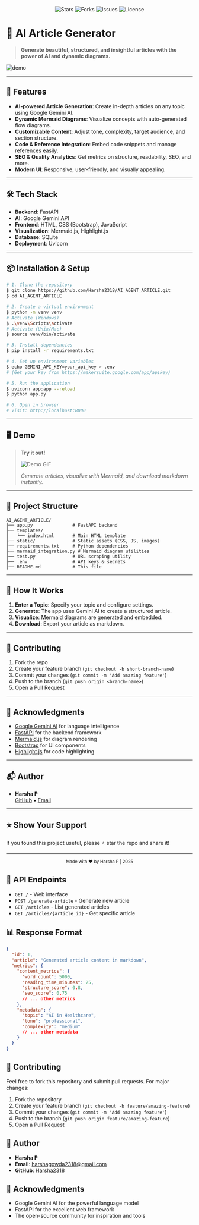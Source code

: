 <div align="center">
  <img src="https://img.shields.io/github/stars/Harsha2318/AI_AGENT_ARTICLE?style=social" alt="Stars">
  <img src="https://img.shields.io/github/forks/Harsha2318/AI_AGENT_ARTICLE?style=social" alt="Forks">
  <img src="https://img.shields.io/github/issues/Harsha2318/AI_AGENT_ARTICLE" alt="Issues">
  <img src="https://img.shields.io/github/license/Harsha2318/AI_AGENT_ARTICLE" alt="License">
</div>

# 🧠 AI Article Generator

> **Generate beautiful, structured, and insightful articles with the power of AI and dynamic diagrams.**

![demo](https://raw.githubusercontent.com/Harsha2318/AI_AGENT_ARTICLE/main/static/demo.gif)

---

## 🚀 Features

- **AI-powered Article Generation**: Create in-depth articles on any topic using Google Gemini AI.
- **Dynamic Mermaid Diagrams**: Visualize concepts with auto-generated flow diagrams.
- **Customizable Content**: Adjust tone, complexity, target audience, and section structure.
- **Code & Reference Integration**: Embed code snippets and manage references easily.
- **SEO & Quality Analytics**: Get metrics on structure, readability, SEO, and more.
- **Modern UI**: Responsive, user-friendly, and visually appealing.

---

## 🛠️ Tech Stack

- **Backend**: FastAPI
- **AI**: Google Gemini API
- **Frontend**: HTML, CSS (Bootstrap), JavaScript
- **Visualization**: Mermaid.js, Highlight.js
- **Database**: SQLite
- **Deployment**: Uvicorn

---

## 📦 Installation & Setup

```bash
# 1. Clone the repository
$ git clone https://github.com/Harsha2318/AI_AGENT_ARTICLE.git
$ cd AI_AGENT_ARTICLE

# 2. Create a virtual environment
$ python -m venv venv
# Activate (Windows)
$ .\venv\Scripts\activate
# Activate (Unix/Mac)
$ source venv/bin/activate

# 3. Install dependencies
$ pip install -r requirements.txt

# 4. Set up environment variables
$ echo GEMINI_API_KEY=your_api_key > .env
# (Get your key from https://makersuite.google.com/app/apikey)

# 5. Run the application
$ uvicorn app:app --reload
$ python app.py

# 6. Open in browser
# Visit: http://localhost:8000
```

---

## 🖥️ Demo

> **Try it out!**
>
> ![Demo GIF](https://raw.githubusercontent.com/Harsha2318/AI_AGENT_ARTICLE/main/static/demo.gif)
>
> _Generate articles, visualize with Mermaid, and download markdown instantly._

---

## 📁 Project Structure

```text
AI_AGENT_ARTICLE/
├── app.py               # FastAPI backend
├── templates/
│   └── index.html       # Main HTML template
├── static/              # Static assets (CSS, JS, images)
├── requirements.txt     # Python dependencies
├── mermaid_integration.py # Mermaid diagram utilities
├── test.py              # URL scraping utility
├── .env                 # API keys & secrets
├── README.md            # This file
```

---

## 🌟 How It Works

1. **Enter a Topic**: Specify your topic and configure settings.
2. **Generate**: The app uses Gemini AI to create a structured article.
3. **Visualize**: Mermaid diagrams are generated and embedded.
4. **Download**: Export your article as markdown.

---

## 🤝 Contributing

1. Fork the repo
2. Create your feature branch (`git checkout -b short-branch-name`)
3. Commit your changes (`git commit -m 'Add amazing feature'`)
4. Push to the branch (`git push origin <branch-name>`)
5. Open a Pull Request

---

## 🙏 Acknowledgments

- [Google Gemini AI](https://ai.google.com/) for language intelligence
- [FastAPI](https://fastapi.tiangolo.com/) for the backend framework
- [Mermaid.js](https://mermaid-js.github.io/) for diagram rendering
- [Bootstrap](https://getbootstrap.com/) for UI components
- [Highlight.js](https://highlightjs.org/) for code highlighting

---

## 📬 Author

- **Harsha P**  
  [GitHub](https://github.com/Harsha2318) • [Email](mailto:harshagowda2318@gmail.com)

---

## ⭐️ Show Your Support

If you found this project useful, please ⭐️ star the repo and share it!

---

<div align="center">
  <sub>Made with ❤️ by Harsha P | 2025</sub>
</div>

## 🔧 API Endpoints

- `GET /` - Web interface
- `POST /generate-article` - Generate new article
- `GET /articles` - List generated articles
- `GET /articles/{article_id}` - Get specific article

## 📊 Response Format

```json
{
  "id": 1,
  "article": "Generated article content in markdown",
  "metrics": {
    "content_metrics": {
      "word_count": 5000,
      "reading_time_minutes": 25,
      "structure_score": 0.8,
      "seo_score": 0.75
      // ... other metrics
    },
    "metadata": {
      "topic": "AI in Healthcare",
      "tone": "professional",
      "complexity": "medium"
      // ... other metadata
    }
  }
}
```

## 🤝 Contributing

Feel free to fork this repository and submit pull requests. For major changes:
1. Fork the repository
2. Create your feature branch (`git checkout -b feature/amazing-feature`)
3. Commit your changes (`git commit -m 'Add amazing feature'`)
4. Push to the branch (`git push origin feature/amazing-feature`)
5. Open a Pull Request



## 👤 Author

- **Harsha P**
- **Email**: harshagowda2318@gmail.com
- **GitHub**: [Harsha2318](https://github.com/Harsha2318)

## 🌟 Acknowledgments

- Google Gemini AI for the powerful language model
- FastAPI for the excellent web framework
- The open-source community for inspiration and tools
